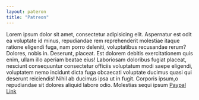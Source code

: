 ```yaml
---
layout: pateron
title: "Patreon"
---
```


Lorem ipsum dolor sit amet, consectetur adipisicing elit. Aspernatur est odit ea voluptate id minus, repudiandae rem reprehenderit molestiae itaque ratione eligendi fuga, nam porro deleniti, voluptatibus recusandae rerum? Dolores, nobis in. Deserunt, placeat. Est dolorem debitis exercitationem quis enim, ullam illo aperiam beatae eius! Laboriosam doloribus fugiat placeat, nesciunt consequuntur consectetur officiis voluptatum modi saepe eligendi, voluptatem nemo incidunt dicta fuga obcaecati voluptate ducimus quasi qui deserunt reiciendis! Nihil ab ducimus ipsa ut in fugit. Corporis ipsum,o repudiandae sit dolores aliquid labore odio. Molestias sequi ipsum <a class="footer-social px-2 me-3 iscii" href="/">Paypal Link</a>